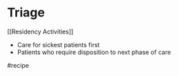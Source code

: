 # Triage
[[Residency Activities]]

* Care for sickest patients first
* Patients who require disposition to next phase of care

#recipe